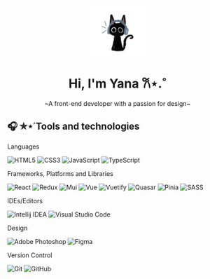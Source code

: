 <p align="center">
  <img style="width: 25%" src="/cat.jpg">
</p>  
<h1 align="center">Hi, I'm Yana 𐙚⋆.˚ </h1>
<p align="center">~A front-end developer with a passion for design~</p>


## 🎧 ✮⋆˙Tools and technologies
Languages

![HTML5](https://img.shields.io/badge/html5-000.svg?style=for-the-badge&logo=html5&logoColor=white)
![CSS3](https://img.shields.io/badge/css3-%23563D7C.svg?style=for-the-badge&logo=css3&logoColor=white)
![JavaScript](https://img.shields.io/badge/javascript-%23DACCE3.svg?style=for-the-badge&logo=javascript&logoColor=333)
![TypeScript](https://img.shields.io/badge/typescript-3670A0?style=for-the-badge&logo=typescript&logoColor=white)
  
Frameworks, Platforms and Libraries

![React](https://img.shields.io/badge/react-%23563D7C.svg?style=for-the-badge&logo=react&logoColor=white)
![Redux](https://img.shields.io/badge/redux-%23DACCE3.svg?style=for-the-badge&logo=redux&logoColor=333)
![Mui](https://img.shields.io/badge/mui-%23CCD2E3.svg?style=for-the-badge&logo=mui&logoColor=333)
![Vue](https://img.shields.io/badge/vue-hotpink.svg?style=for-the-badge&logo=vue&logoColor=white)
![Vuetify](https://img.shields.io/badge/vuetify-%23DACCE3.svg?style=for-the-badge&logo=vuetify&logoColor=333)
![Quasar](https://img.shields.io/badge/quasar-3670A0.svg?style=for-the-badge&logo=quasar&logoColor=white)
![Pinia](https://img.shields.io/badge/pinia-%23CCD2E3.svg?style=for-the-badge&logo=pinia&logoColor=333)
![SASS](https://img.shields.io/badge/SASS-hotpink.svg?style=for-the-badge&logo=SASS&logoColor=white)

IDEs/Editors

![Intellij IDEA](https://img.shields.io/badge/intellijidea-%23CCD2E3.svg?style=for-the-badge&logo=intellijidea&logoColor=333)
![Visual Studio Code](https://img.shields.io/badge/Visual%20Studio%20Code-3670A0.svg?style=for-the-badge&logo=visual-studio-code&logoColor=white)

Design

![Adobe Photoshop](https://img.shields.io/badge/adobe%20photoshop-%234479A1.svg?style=for-the-badge&logo=adobe%20photoshop&logoColor=white)
![Figma](https://img.shields.io/badge/figma-%23DACCE3.svg?style=for-the-badge&logo=figma&logoColor=333)

Version Control

![Git](https://img.shields.io/badge/git-hotpink.svg?style=for-the-badge&logo=git&logoColor=white)
![GitHub](https://img.shields.io/badge/github-%23121011.svg?style=for-the-badge&logo=github&logoColor=white)

